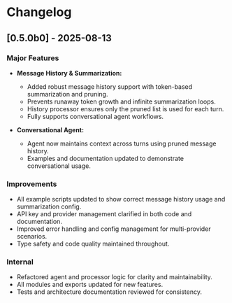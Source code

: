 
# Changelog

## [0.5.0b0] - 2025-08-13

### Major Features

- **Message History & Summarization:**
  - Added robust message history support with token-based summarization and pruning.
  - Prevents runaway token growth and infinite summarization loops.
  - History processor ensures only the pruned list is used for each turn.
  - Fully supports conversational agent workflows.

- **Conversational Agent:**
  - Agent now maintains context across turns using pruned message history.
  - Examples and documentation updated to demonstrate conversational usage.

### Improvements

- All example scripts updated to show correct message history usage and summarization config.
- API key and provider management clarified in both code and documentation.
- Improved error handling and config management for multi-provider scenarios.
- Type safety and code quality maintained throughout.

### Internal

- Refactored agent and processor logic for clarity and maintainability.
- All modules and exports updated for new features.
- Tests and architecture documentation reviewed for consistency.
